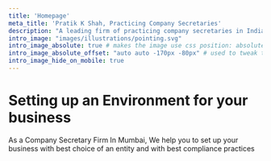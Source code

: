 ```yaml
---
title: 'Homepage'
meta_title: 'Pratik K Shah, Practicing Company Secretaries'
description: "A leading firm of practicing company secretaries in India"
intro_image: "images/illustrations/pointing.svg"
intro_image_absolute: true # makes the image use css position: absolute; so it looks "offset". It's a visual effect that might not always look good depending on the image you use.
intro_image_absolute_offset: "auto auto -170px -80px" # used to tweak the positioning of the absolute image if enabled above
intro_image_hide_on_mobile: true
---
```


# Setting up an Environment for your business

As a Company Secretary Firm In Mumbai, We help you to set up your business with best choice of an entity and with best compliance practices